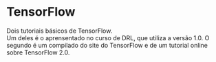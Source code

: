# TensorFlow

Dois tutoriais básicos de TensorFlow.  
Um deles é o aprensentado no curso de DRL, que utiliza a versão 1.0. O segundo é um compilado do site do TensorFlow e de um tutorial online sobre TensorFlow 2.0.